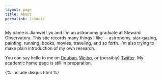 ```yaml
---
layout: page
title: About
permalink: /about/
---
```


My name is Jianwei Lyu and I'm an astronomy graduate at Steward Observatory.
This site records many things I like -- astronomy, star-gazing, painting,
running, books, movies, traveling, and so forth. I'm also trying to make plain
introduction of my own research.

You can say hello to me on [Douban][douban], [Weibo][weibo], or (possibly)
[Twitter][twitter]. My academic home page is still in preparation.

[douban]:     http://www.douban.com/people/karlan/
[weibo]:      http://weibo.com/karlan
[twitter]:    https://twitter.com/JianweiLyu

{% include disqus.html %}
